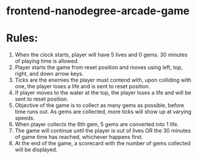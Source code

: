 frontend-nanodegree-arcade-game
===============================
Rules:
======
1. When the clock starts, player will have 5 lives and 0 gems. 30 minutes of playing time is allowed.
2. Player starts the game from reset position and moves using left, top, right, and down arrow keys.
3. Ticks are the enemies the player must contend with, upon colliding with one, the player loses a life and is sent to reset position.
4. If player moves to the water at the top, the player loses a life and will be sent to reset position.
5. Objective of the game is to collect as many gems as possible, before time runs out. As gems are collected, more ticks will show up at varying speeds.
6. When player collects the 6th gem, 5 gems are converted into 1 life.
7. The game will continue until the player is out of lives OR the 30 minutes of game time has reached, whichever happens first. 
8. At the end of the game, a scorecard with the number of gems collected will be displayed.




